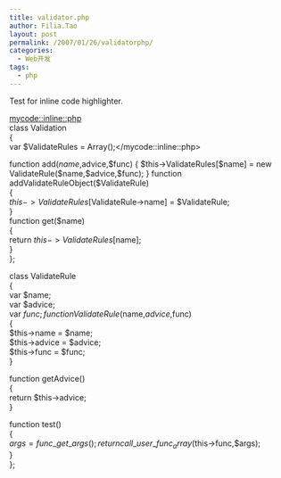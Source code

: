 ```yaml
---
title: validator.php
author: Filia.Tao
layout: post
permalink: /2007/01/26/validatorphp/
categories:
  - Web开发
tags:
  - php
---
```

Test for inline code highlighter.

<mycode::inline::php>  
class Validation  
{  
var $ValidateRules = Array();</mycode::inline::php>

function add($name,$advice,$func)  
{  
$this->ValidateRules[$name] = new ValidateRule($name,$advice,$func);  
}  
function addValidateRuleObject($ValidateRule)  
{  
$this->ValidateRules[$ValidateRule->name] = $ValidateRule;  
}  
function get($name)  
{  
return $this->ValidateRules[$name];  
}  
};

class ValidateRule  
{  
var $name;  
var $advice;  
var $func;  
function ValidateRule($name,$advice,$func)  
{  
$this->name = $name;  
$this->advice = $advice;  
$this->func = $func;  
}

function getAdvice()  
{  
return $this->advice;  
}

function test()  
{  
$args = func\_get\_args();  
return call\_user\_func_array($this->func,$args);  
}  
};